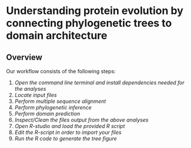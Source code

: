 # Understanding protein evolution by connecting phylogenetic trees to domain architecture

## Overview
Our workflow consists of the following steps:
1. *Open the command line terminal and install dependencies needed for the analyses*
1. *Locate input files*
1. *Perform multiple sequence alignment*
1. *Perform phylogenetic inference*
1. *Perform domain prediction*
1. *Inspect/Clean the files output from the above analyses*
1. *Open R-studio and load the provided R script*
1. *Edit the R-script in order to import your files*
1. *Run the R code to generate the tree figure*